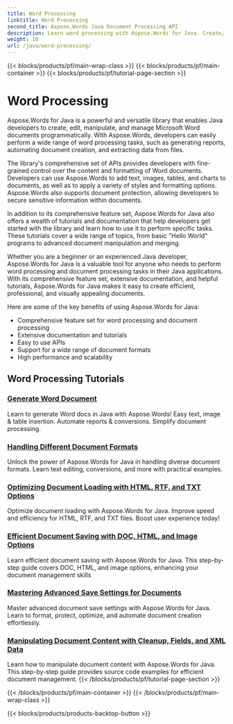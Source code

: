 ```yaml
---
title: Word Processing
linktitle: Word Processing
second_title: Aspose.Words Java Document Processing API
description: Learn word processing with Aspose.Words for Java. Create, edit, and manipulate documents programmatically. Enhance your document processing skills today.
weight: 10
url: /java/word-processing/
---
```


{{< blocks/products/pf/main-wrap-class >}}
{{< blocks/products/pf/main-container >}}
{{< blocks/products/pf/tutorial-page-section >}}

# Word Processing


Aspose.Words for Java is a powerful and versatile library that enables Java developers to create, edit, manipulate, and manage Microsoft Word documents programmatically. With Aspose.Words, developers can easily perform a wide range of word processing tasks, such as generating reports, automating document creation, and extracting data from files.

The library's comprehensive set of APIs provides developers with fine-grained control over the content and formatting of Word documents. Developers can use Aspose.Words to add text, images, tables, and charts to documents, as well as to apply a variety of styles and formatting options. Aspose.Words also supports document protection, allowing developers to secure sensitive information within documents.

In addition to its comprehensive feature set, Aspose.Words for Java also offers a wealth of tutorials and documentation that help developers get started with the library and learn how to use it to perform specific tasks. These tutorials cover a wide range of topics, from basic "Hello World" programs to advanced document manipulation and merging.

Whether you are a beginner or an experienced Java developer, Aspose.Words for Java is a valuable tool for anyone who needs to perform word processing and document processing tasks in their Java applications. With its comprehensive feature set, extensive documentation, and helpful tutorials, Aspose.Words for Java makes it easy to create efficient, professional, and visually appealing documents.

Here are some of the key benefits of using Aspose.Words for Java:

* Comprehensive feature set for word processing and document processing
* Extensive documentation and tutorials
* Easy to use APIs
* Support for a wide range of document formats
* High performance and scalability

## Word Processing Tutorials

### [Generate Word Document](./generate-word-document/)

Learn to generate Word docs in Java with Aspose.Words! Easy text, image & table insertion. Automate reports & conversions. Simplify document processing.
### [Handling Different Document Formats](./handling-different-document-formats/)
Unlock the power of Aspose.Words for Java in handling diverse document formats. Learn text editing, conversions, and more with practical examples.
### [Optimizing Document Loading with HTML, RTF, and TXT Options](./optimizing-document-loading-options/)
Optimize document loading with Aspose.Words for Java. Improve speed and efficiency for HTML, RTF, and TXT files. Boost user experience today!
### [Efficient Document Saving with DOC, HTML, and Image Options](./efficient-document-saving-options/)
Learn efficient document saving with Aspose.Words for Java. This step-by-step guide covers DOC, HTML, and image options, enhancing your document management skills
### [Mastering Advanced Save Settings for Documents](./mastering-advanced-save-settings/)
Master advanced document save settings with Aspose.Words for Java. Learn to format, protect, optimize, and automate document creation effortlessly.
### [Manipulating Document Content with Cleanup, Fields, and XML Data](./manipulating-document-content/)
Learn how to manipulate document content with Aspose.Words for Java. This step-by-step guide provides source code examples for efficient document management.
{{< /blocks/products/pf/tutorial-page-section >}}

{{< /blocks/products/pf/main-container >}}
{{< /blocks/products/pf/main-wrap-class >}}

{{< blocks/products/products-backtop-button >}}
